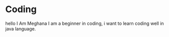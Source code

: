 # Coding

hello I Am Meghana
    I am a beginner in coding, i want to learn coding well in java language.
